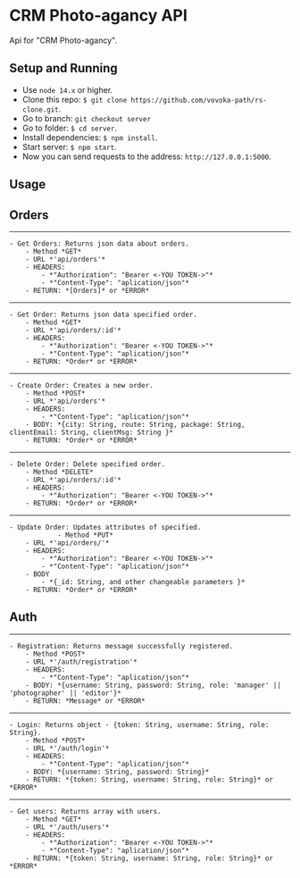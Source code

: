 # CRM Photo-agancy API
Api for "CRM Photo-agancy".

## Setup and Running

- Use `node 14.x` or higher.
- Clone this repo: `$ git clone https://github.com/vovoka-path/rs-clone.git`.
- Go to branch: `git checkout server`
- Go to folder: `$ cd server`.
- Install dependencies: `$ npm install`.
- Start server: `$ npm start`.
- Now you can send requests to the address: `http://127.0.0.1:5000`.


## Usage

## **Orders**

***

    - Get Orders: Returns json data about orders.
        - Method *GET* 
        - URL *'api/orders'*
        - HEADERS: 
            - *"Authorization": "Bearer <-YOU TOKEN->"*
            - *"Content-Type": "aplication/json"*
        - RETURN: *[Orders]* or *ERROR*

***

    - Get Order: Returns json data specified order.
        - Method *GET* 
        - URL *'api/orders/:id'*
        - HEADERS: 
            - *"Authorization": "Bearer <-YOU TOKEN->"*
            - *"Content-Type": "aplication/json"*
        - RETURN: *Order* or *ERROR*

***

    - Create Order: Creates a new order.
        - Method *POST* 
        - URL *'api/orders'*
        - HEADERS: 
            - *"Content-Type": "aplication/json"*
        - BODY: *{city: String, route: String, package: String, clientEmail: String, clientMsg: String }*
        - RETURN: *Order* or *ERROR*

***

    - Delete Order: Delete specified order.
        - Method *DELETE* 
        - URL *'api/orders/:id'*
        - HEADERS:
            - *"Authorization": "Bearer <-YOU TOKEN->"*
        - RETURN: *Order* or *ERROR*

***

    - Update Order: Updates attributes of specified.
                - Method *PUT* 
        - URL *'api/orders/'*
        - HEADERS:
            - *"Authorization": "Bearer <-YOU TOKEN->"*
            - *"Content-Type": "aplication/json"*
        - BODY
            - *{_id: String, and other changeable parameters }*
        - RETURN: *Order* or *ERROR*

## **Auth**

***

    - Registration: Returns message successfully registered.
        - Method *POST* 
        - URL *'/auth/registration'*
        - HEADERS: 
            - *"Content-Type": "aplication/json"*
        - BODY: *{username: String, password: String, role: 'manager' || 'photographer' || 'editor'}*
        - RETURN: *Message* or *ERROR*

***

    - Login: Returns object - {token: String, username: String, role: String}.
        - Method *POST* 
        - URL *'/auth/login'*
        - HEADERS: 
            - *"Content-Type": "aplication/json"*
        - BODY: *{username: String, password: String}*
        - RETURN: *{token: String, username: String, role: String}* or *ERROR*

***

    - Get users: Returns array with users.
        - Method *GET* 
        - URL *'/auth/users'*
        - HEADERS:
            - *"Authorization": "Bearer <-YOU TOKEN->"* 
            - *"Content-Type": "aplication/json"*
        - RETURN: *{token: String, username: String, role: String}* or *ERROR*